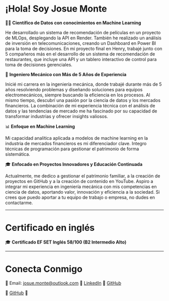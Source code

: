 # ¡Hola! Soy Josue Monte

👨‍💻 **Científico de Datos con conocimientos en Machine Learning**

He desarrollado un sistema de recomendación de películas en un proyecto de MLOps, desplegando la API en Render. También he realizado un análisis de inversión en telecomunicaciones, creando un Dashboard en Power BI para la toma de decisiones. En mi proyecto final en Henry, trabajé junto con 5 compañeros más en el desarrollo de un sistema de recomendación de restaurantes, que incluye una API y un tablero interactivo de control para toma de decisiones gerenciales.

🔧 **Ingeniero Mecánico con Más de 5 Años de Experiencia**

Inicié mi carrera en la ingeniería mecánica, donde trabajé durante más de 5 años resolviendo problemas y diseñando soluciones para equipos electromecánicos, siempre buscando la eficiencia en los procesos. Al mismo tiempo, descubrí una pasión por la ciencia de datos y los mercados financieros. La combinación de mi experiencia técnica con el análisis de datos y las tendencias de mercado me ha fascinado por su capacidad de transformar industrias y ofrecer insights valiosos.

📊 **Enfoque en Machine Learning**

Mi capacidad analítica aplicada a modelos de machine learning en la industria de mercados financieros es mi diferenciador clave. Integro técnicas de programación para gestionar el patrimonio de forma sistemática.

🎓 **Enfocado en Proyectos Innovadores y Educación Continuada**

Actualmente, me dedico a gestionar el patrimonio familiar, a la creación de proyectos en GitHub y a la creación de contenido en YouTube. Aspiro a integrar mi experiencia en ingeniería mecánica con mis competencias en ciencia de datos, aportando valor, innovación y eficiencia a la sociedad. Si crees que puedo aportar a tu equipo de trabajo o empresa, no dudes en contactarme.

---

# Certificado en inglés

🎓 **Certificado EF SET Inglés 58/100 (B2 Intermedio Alto)**

---

# Conecta Conmigo

📧 Email: [josue.monte@outlook.com](mailto:josue.monte@outlook.com)
💼 [LinkedIn](https://www.linkedin.com/in/josuemonte)
🚀 [GitHub](https://github.com/JosueMonte)

🚀 [GitHub](https://github.com/tu-usuario) 🎸
